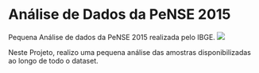 # Análise de Dados da PeNSE 2015
Pequena Análise de dados da PeNSE 2015 realizada pelo IBGE. 
<img src="https://image.slidesharecdn.com/apresentaopense-160408132603/95/pesquisa-nacional-de-sade-do-escolar-marcelo-larratea-1-638.jpg?cb=1460121995">

Neste Projeto, realizo uma pequena análise das amostras disponibilizadas ao longo de todo o dataset.

